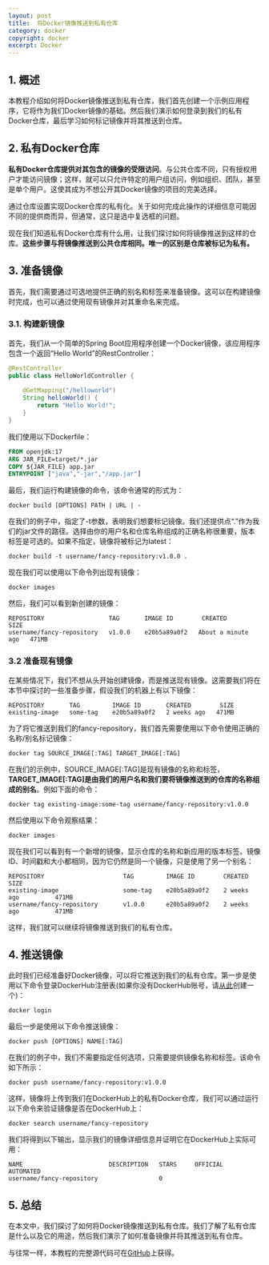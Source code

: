 ```yaml
---
layout: post
title:  将Docker镜像推送到私有仓库
category: docker
copyright: docker
excerpt: Docker
---
```


## 1. 概述

本教程介绍如何将Docker镜像推送到私有仓库，我们首先创建一个示例应用程序，它将作为我们Docker镜像的基础。然后我们演示如何登录到我们的私有Docker仓库，最后学习如何标记镜像并将其推送到仓库。

## 2. 私有Docker仓库

**私有Docker仓库提供对其包含的镜像的受限访问**。与公共仓库不同，只有授权用户才能访问镜像；这样，就可以只允许特定的用户组访问，例如组织、团队，甚至是单个用户。这使其成为不想公开其Docker镜像的项目的完美选择。

通过仓库设置实现Docker仓库的私有化。关于如何完成此操作的详细信息可能因不同的提供商而异，但通常，这只是选中复选框的问题。

现在我们知道私有Docker仓库有什么用，让我们探讨如何将镜像推送到这样的仓库。**这些步骤与将镜像推送到公共仓库相同。唯一的区别是仓库被标记为私有。**

## 3. 准备镜像

首先，我们需要通过可选地提供正确的别名和标签来准备镜像。这可以在构建镜像时完成，也可以通过使用现有镜像并对其重命名来完成。

### 3.1. 构建新镜像

首先，我们从一个简单的Spring Boot应用程序创建一个Docker镜像，该应用程序包含一个返回“Hello World”的RestController：

```java
@RestController
public class HelloWorldController {
    
    @GetMapping("/helloworld")
    String helloWorld() {
        return "Hello World!";
    }
}
```

我们使用以下Dockerfile：

```dockerfile
FROM openjdk:17
ARG JAR_FILE=target/*.jar
COPY ${JAR_FILE} app.jar
ENTRYPOINT ["java","-jar","/app.jar"]
```

最后，我们运行构建镜像的命令，该命令通常的形式为：

```shell
docker build [OPTIONS] PATH | URL | -
```

在我们的例子中，指定了-t参数，表明我们想要标记镜像。我们还提供点“.”作为我们的jar文件的路径。选择由你的用户名和仓库名称组成的正确名称很重要，版本标签是可选的。如果不指定，镜像将被标记为latest：

```shell
docker build -t username/fancy-repository:v1.0.0 .
```

现在我们可以使用以下命令列出现有镜像：

```shell
docker images
```

然后，我们可以看到新创建的镜像：

```shell
REPOSITORY                  TAG       IMAGE ID        CREATED              SIZE
username/fancy-repository   v1.0.0    e20b5a89a0f2   About a minute ago   471MB
```

### 3.2 准备现有镜像

在某些情况下，我们不想从头开始创建镜像，而是推送现有镜像。这需要我们将在本节中探讨的一些准备步骤，假设我们的机器上有以下镜像：

```shell
REPOSITORY       TAG         IMAGE ID       CREATED        SIZE
existing-image   some-tag    e20b5a89a0f2   2 weeks ago   471MB
```

为了将它推送到我们的fancy-repository，我们首先需要使用以下命令使用正确的名称/别名标记镜像：

```shell
docker tag SOURCE_IMAGE[:TAG] TARGET_IMAGE[:TAG]
```

在我们的示例中，SOURCE_IMAGE[:TAG]是现有镜像的名称和标签，**TARGET_IMAGE[:TAG]是由我们的用户名和我们要将镜像推送到的仓库的名称组成的别名**。例如下面的命令：

```shell
docker tag existing-image:some-tag username/fancy-repository:v1.0.0
```

然后使用以下命令观察结果：

```shell
docker images
```

现在我们可以看到有一个新增的镜像，显示仓库的名称和新应用的版本标签。镜像ID、时间戳和大小都相同，因为它仍然是同一个镜像，只是使用了另一个别名：

```shell
REPOSITORY                      TAG         IMAGE ID        CREATED               SIZE
existing-image                  some-tag    e20b5a89a0f2    2 weeks ago          471MB
username/fancy-repository       v1.0.0      e20b5a89a0f2    2 weeks ago          471MB
```

这样，我们就可以继续将镜像推送到我们的私有仓库。

## 4. 推送镜像

此时我们已经准备好Docker镜像，可以将它推送到我们的私有仓库。第一步是使用以下命令登录DockerHub注册表(如果你没有DockerHub账号，请[从此](https://hub.docker.com)创建一个)：

```shell
docker login
```

最后一步是使用以下命令推送镜像：

```shell
docker push [OPTIONS] NAME[:TAG]
```

在我们的例子中，我们不需要指定任何选项，只需要提供镜像名称和标签。该命令如下所示：

```shell
docker push username/fancy-repository:v1.0.0
```

这样，镜像将上传到我们在DockerHub上的私有Docker仓库，我们可以通过运行以下命令来验证镜像是否在DockerHub上：

```shell
docker search username/fancy-repository
```

我们将得到以下输出，显示我们的镜像详细信息并证明它在DockerHub上实际可用：

```shell
NAME                        DESCRIPTION   STARS     OFFICIAL   AUTOMATED
username/fancy-repository                 0                             
```

## 5. 总结

在本文中，我们探讨了如何将Docker镜像推送到私有仓库。我们了解了私有仓库是什么以及它的用途，然后我们演示了如何准备镜像并将其推送到私有仓库。

与往常一样，本教程的完整源代码可在[GitHub](https://github.com/tuyucheng7/taketoday-tutorial4j/tree/master/docker-modules)上获得。